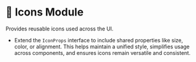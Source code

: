 # 🎯 Icons Module

Provides reusable icons used across the UI.

- Extend the `IconProps` interface to include shared properties like size, color, or alignment. This helps maintain a unified style, simplifies usage across components, and ensures icons remain versatile and consistent.
